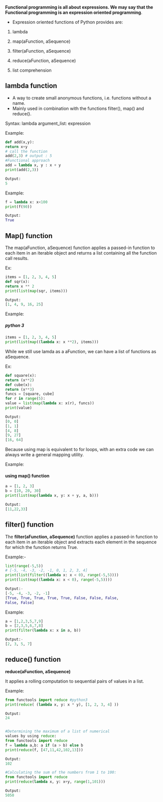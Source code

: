 **Functional programming is all about
expressions. We may say that the Functional
programming is an expression oriented
programming**.

- Expression oriented functions of Python provides
are:

1. lambda

2. map(aFunction, aSequence)

3. filter(aFunction, aSequence)

4. reduce(aFunction, aSequence)

5. list comprehension

## lambda function

- A way to create small anonymous functions, i.e.
functions without a name.
- Mainly used in combination with the functions
filter(), map() and reduce().

Syntax:
lambda argument_list: expression

Example:

```python
def add(x,y):
return x+y
# call the function
add(2,3) # output : 5
#Functional approach
add = lambda x, y : x + y
print(add(2,3))

Output:
5
```

Example:

```python
f = lambda x: x<100
print(f(90))

Output:
True
```

## Map() function

The map(aFunction, aSequence) function applies
a passed-in function to each item in an iterable
object and returns a list containing all the function
call results.

Ex:

```python
items = [1, 2, 3, 4, 5]
def sqr(x):
return x ** 2
print(list(map(sqr, items)))

Output:
[1, 4, 9, 16, 25]
```

Example:

##### python 3

```python
items = [1, 2, 3, 4, 5]
print(list(map((lambda x: x **2), items)))
```

While we still use lamda as a aFunction, we can have a list
of functions as aSequence.

Ex:

```python
def square(x):
return (x**2)
def cube(x):
return (x**3)
funcs = [square, cube]
for r in range(5):
value = list(map(lambda x: x(r), funcs))
print(value)

Output:
[0, 0]
[1, 1]
[4, 8]
[9, 27]
[16, 64]
```

Because using map is equivalent to for loops, with an extra code
we can always write a general mapping utility.

Example: 

#### using map() function

```python
a = [1, 2, 3]
b = [10, 20, 30]
print(list(map(lambda x, y: x + y, a, b)))

Output:
[11,22,33]
```

## filter() function

The **filter(aFunction, aSequence)** function
applies a passed-in function to each item in an
iterable object and extracts each element in the
sequence for which the function returns True.

Example:-

```python
list(range(-5,5))
# [-5, -4, -3, -2, -1, 0, 1, 2, 3, 4]
print(list(filter((lambda x: x < 0), range(-5,5))))
print(list(map((lambda x: x < 0), range(-5,5))))

Output:-
[-5, -4, -3, -2, -1]
[True, True, True, True, True, False, False, False,
False, False]
```

Example:

```python
a = [1,2,3,5,7,9]
b = [2,3,5,6,7,8]
print(filter(lambda x: x in a, b))

Output:-
[2, 3, 5, 7]
```

## reduce() function

**reduce(aFunction, aSequence)**

It applies a rolling computation to sequential pairs of values
in a list.

Example:

```python
from functools import reduce #python3
print(reduce( (lambda x, y: x * y), [1, 2, 3, 4] ))

Output:
24


#Determining the maximum of a list of numerical
values by using reduce:
from functools import reduce
f = lambda a,b: a if (a > b) else b
print(reduce(f, [47,11,42,102,13]))

Output:
102

#Calculating the sum of the numbers from 1 to 100:
from functools import reduce
print(reduce(lambda x, y: x+y, range(1,101)))

Output:
5050
```